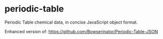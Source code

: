 # periodic-table

Periodic Table chemical data, in concise JavaScript object format.

Enhanced version of: https://github.com/Bowserinator/Periodic-Table-JSON

